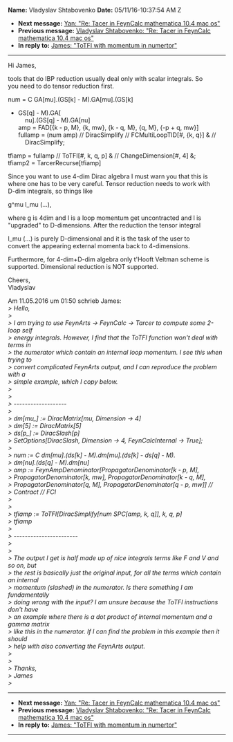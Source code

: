 **Name:** Vladyslav Shtabovenko
**Date:** 05/11/16-10:37:54 AM Z

  - **Next message:** [Yan: "Re: Tacer in FeynCalc mathematica 10.4 mac
    os"](1072.html)
  - **Previous message:** [Vladyslav Shtabovenko: "Re: Tacer in FeynCalc
    mathematica 10.4 mac os"](1070.html)
  - **In reply to:** [James: "ToTFI with momentum in
    numertor"](1069.html)

-----

Hi James,  

tools that do IBP reduction usually deal only with scalar integrals.
So  
you need to do tensor reduction first.  

num = C GA[mu].(GS[k] - M).GA[mu].(GS[k]
- GS[q] - M).GA[  
    nu].(GS[q] - M).GA[nu]  
amp = FAD[{k - p, M}, {k, mw}, {k - q, M}, {q, M}, {-p + q,
mw}]  
fullamp = (num amp) // DiracSimplify // FCMultiLoopTID[\#, {k,
q}] & //  
    DiracSimplify;  

tfiamp = fullamp // ToTFI[\#, k, q, p] & //
ChangeDimension[\#, 4] &;  
tfiamp2 = TarcerRecurse[tfiamp]  

Since you want to use 4-dim Dirac algebra I must warn you that this is  
where one has to be very careful. Tensor reduction needs to work with  
D-dim integrals, so things like  

g^mu l\_mu (...),  

where g is 4dim and l is a loop momentum get uncontracted and l is  
"upgraded" to D-dimensions. After the reduction the tensor integral  

l\_mu (...) is purely D-dimensional and it is the task of the user to  
convert the appearing external momenta back to 4-dimensions.  

Furthermore, for 4-dim+D-dim algebra only t'Hooft Veltman scheme is  
supported. Dimensional reduction is NOT supported.  

Cheers,  
Vladyslav  

Am 11.05.2016 um 01:50 schrieb James:  
*\> Hello,*  
*\>*  
*\> I am trying to use FeynArts -\> FeynCalc -\> Tarcer to compute some
2-loop self*  
*\> energy integrals. However, I find that the ToTFI function won't deal
with terms in*  
*\> the numerator which contain an internal loop momentum. I see this
when trying to*  
*\> convert complicated FeynArts output, and I can reproduce the problem
with a*  
*\> simple example, which I copy below.*  
*\>*  
*\>*  
*\> -------------------*  
*\>*  
*\> dm[mu\_] := DiracMatrix[mu, Dimension -\> 4]*  
*\> dm[5] := DiracMatrix[5]*  
*\> ds[p\_] := DiracSlash[p]*  
*\> SetOptions[DiracSlash, Dimension -\> 4, FeynCalcInternal -\>
True];*  
*\>*  
*\> num := C dm[mu].(ds[k] -
M).dm[mu].(ds[k] - ds[q] - M).*  
*\> dm[nu].(ds[q] - M).dm[nu]*  
*\> amp := FeynAmpDenominator[PropagatorDenominator[k - p,
M],*  
*\> PropagatorDenominator[k, mw], PropagatorDenominator[k -
q, M],*  
*\> PropagatorDenominator[q, M], PropagatorDenominator[q -
p, mw]] //*  
*\> Contract // FCI*  
*\>*  
*\>*  
*\> tfiamp := ToTFI[DiracSimplify[num SPC[amp, k,
q]], k, q, p]*  
*\> tfiamp*  
*\>*  
*\> -----------------------*  
*\>*  
*\>*  
*\> The output I get is half made up of nice integrals terms like F and
V and so on, but*  
*\> the rest is basically just the original input, for all the terms
which contain an internal*  
*\> momentum (slashed) in the numerator. Is there something I am
fundamentally*  
*\> doing wrong with the input? I am unsure because the ToTFI
instructions don't have*  
*\> an example where there is a dot product of internal momentum and a
gamma matrix*  
*\> like this in the numerator. If I can find the problem in this
example then it should*  
*\> help with also converting the FeynArts output.*  
*\>*  
*\>*  
*\> Thanks,*  
*\> James*  
*\>*  

-----

  - **Next message:** [Yan: "Re: Tacer in FeynCalc mathematica 10.4 mac
    os"](1072.html)
  - **Previous message:** [Vladyslav Shtabovenko: "Re: Tacer in FeynCalc
    mathematica 10.4 mac os"](1070.html)
  - **In reply to:** [James: "ToTFI with momentum in
    numertor"](1069.html)

-----

